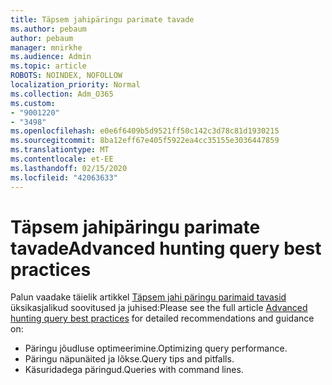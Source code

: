 ```yaml
---
title: Täpsem jahipäringu parimate tavade
ms.author: pebaum
author: pebaum
manager: mnirkhe
ms.audience: Admin
ms.topic: article
ROBOTS: NOINDEX, NOFOLLOW
localization_priority: Normal
ms.collection: Adm_O365
ms.custom:
- "9001220"
- "3498"
ms.openlocfilehash: e0e6f6409b5d9521ff50c142c3d78c81d1930215
ms.sourcegitcommit: 8ba12eff67e405f5922ea4cc35155e3036447859
ms.translationtype: MT
ms.contentlocale: et-EE
ms.lasthandoff: 02/15/2020
ms.locfileid: "42063633"
---
```

# <a name="advanced-hunting-query-best-practices"></a><span data-ttu-id="0f87f-102">Täpsem jahipäringu parimate tavade</span><span class="sxs-lookup"><span data-stu-id="0f87f-102">Advanced hunting query best practices</span></span>

<span data-ttu-id="0f87f-103">Palun vaadake täielik artikkel [Täpsem jahi päringu parimaid tavasid](https://docs.microsoft.com/en-us/windows/security/threat-protection/microsoft-defender-atp/advanced-hunting-best-practices#optimize-query-performance) üksikasjalikud soovitused ja juhised:</span><span class="sxs-lookup"><span data-stu-id="0f87f-103">Please see the full article [Advanced hunting query best practices](https://docs.microsoft.com/en-us/windows/security/threat-protection/microsoft-defender-atp/advanced-hunting-best-practices#optimize-query-performance) for detailed recommendations and guidance on:</span></span>
- <span data-ttu-id="0f87f-104">Päringu jõudluse optimeerimine.</span><span class="sxs-lookup"><span data-stu-id="0f87f-104">Optimizing query performance.</span></span>
- <span data-ttu-id="0f87f-105">Päringu näpunäited ja lõkse.</span><span class="sxs-lookup"><span data-stu-id="0f87f-105">Query tips and pitfalls.</span></span>
- <span data-ttu-id="0f87f-106">Käsuridadega päringud.</span><span class="sxs-lookup"><span data-stu-id="0f87f-106">Queries with command lines.</span></span>


